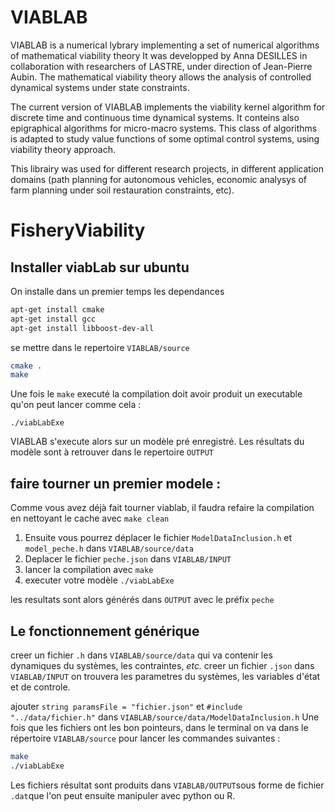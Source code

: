 # VIABLAB
VIABLAB  is a numerical lybrary implementing a set of numerical algorithms of mathematical viability theory
It was developped by Anna DESILLES in collaboration with researchers of LASTRE, under direction of Jean-Pierre Aubin. 
The mathematical viability theory allows the analysis of controlled dynamical systems under state constraints. 

The current version of VIABLAB implements the viability kernel algorithm for discrete time and continuous time dynamical systems. 
It conteins also epigraphical algorithms for micro-macro systems. This class of algorithms is adapted to study value functions of 
some optimal control systems, using viability theory approach. 

This librairy was used for different research projects, in different application domains 
(path planning for autonomous vehicles, economic analysys of farm planning under 
soil restauration constraints, etc). 

# FisheryViability

## Installer viabLab sur ubuntu 

On installe dans un premier temps les dependances 
```bash
apt-get install cmake
apt-get install gcc
apt-get install libboost-dev-all
```

se mettre dans le repertoire `VIABLAB/source`

```bash
cmake .
make
```
Une fois le `make` executé la compilation doit avoir produit un executable qu'on peut lancer comme cela :
```
./viabLabExe 
```
VIABLAB s'execute alors sur un modèle pré enregistré. Les résultats du modèle sont à retrouver dans le repertoire `OUTPUT`

## faire tourner un premier modele :

Comme vous avez déjà fait tourner viablab, il faudra refaire la compilation en nettoyant le cache avec `make clean`

1. Ensuite vous pourrez déplacer le fichier `ModelDataInclusion.h` et `model_peche.h` dans `VIABLAB/source/data`
2. Deplacer le fichier `peche.json` dans `VIABLAB/INPUT`
3. lancer la compilation avec `make`
4. executer votre modèle `./viabLabExe`

les resultats sont alors générés dans `OUTPUT` avec le préfix `peche`

## Le fonctionnement générique

creer un fichier `.h` dans `VIABLAB/source/data` qui va contenir les dynamiques du systèmes, les contraintes, *etc.*
creer un fichier `.json` dans `VIABLAB/INPUT` on trouvera les parametres du systèmes, les variables d'état et de controle.

ajouter `string paramsFile = "fichier.json"` et `#include "../data/fichier.h"` dans `VIABLAB/source/data/ModelDataInclusion.h`
Une fois que les fichiers
ont les bon pointeurs, dans le terminal on va dans le répertoire `VIABLAB/source` pour lancer les commandes suivantes :
```bash
make
./viabLabExe 
``` 
Les fichiers résultat sont produits dans `VIABLAB/OUTPUT`sous forme de fichier `.dat`que l'on peut ensuite manipuler avec python ou R. 
